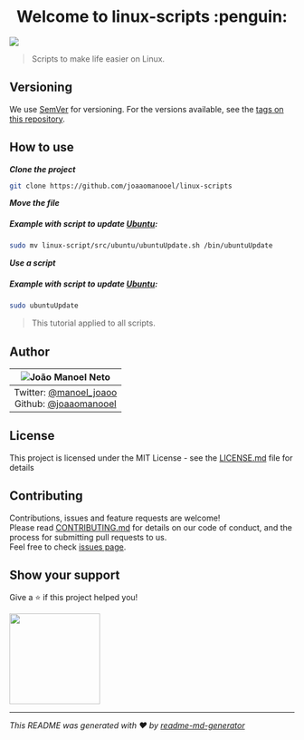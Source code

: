 <h1 align="center">Welcome to linux-scripts :penguin:</h1>

<p>
  <img src="https://img.shields.io/badge/version-0.1.0-blue.svg?cacheSeconds=2592000" />
</p>

> Scripts to make life easier on Linux.

## Versioning

We use [SemVer](http://semver.org/) for versioning. For the versions available, see the [tags on this repository](https://github.com/joaaomanooel/books-api/tags).

## How to use
***Clone the project***

```sh
git clone https://github.com/joaaomanooel/linux-scripts
```

***Move the file*** <br/>
##### *Example with script to update [Ubuntu](src/ubuntu/ubuntuUpdate.sh):*

```sh
sudo mv linux-script/src/ubuntu/ubuntuUpdate.sh /bin/ubuntuUpdate
```

***Use a script*** <br/>
##### *Example with script to update [Ubuntu](src/ubuntu/ubuntuUpdate.sh):*

```sh
sudo ubuntuUpdate
```

> This tutorial applied to all scripts.

## Author

| ![João Manoel Neto](https://avatars2.githubusercontent.com/u/17843076?v=3&s=150)|
|:---------------------:|
| Twitter: [@manoel_joaoo](https://twitter.com/manoel_joaoo) <br /> Github: [@joaaomanooel](https://github.com/joaaomanooel) |

## License

This project is licensed under the MIT License - see the [LICENSE.md](LICENSE.md) file for details

## Contributing
 Contributions, issues and feature requests are welcome!<br />
Please read [CONTRIBUTING.md](https://gist.github.com/PurpleBooth/b24679402957c63ec426) for details on our code of conduct, and the process for submitting pull requests to us.
<br />Feel free to check [issues page](https://github.com/joaaomanooel/linux-scripts/issues).
## Show your support

Give a ⭐️ if this project helped you!

<a href="https://www.patreon.com/linuxscripts">
  <img src="https://c5.patreon.com/external/logo/become_a_patron_button@2x.png" width="160">
</a>

***
_This README was generated with ❤️ by [readme-md-generator](https://github.com/kefranabg/readme-md-generator)_
